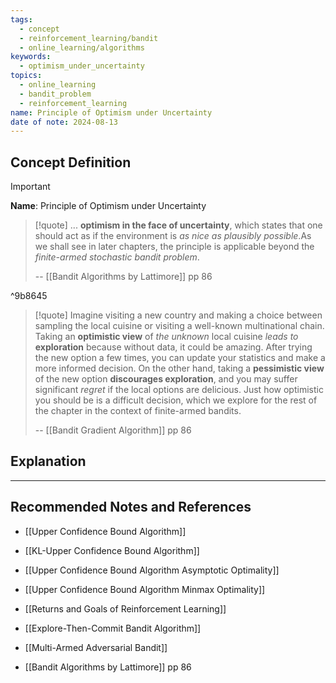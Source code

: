 ```yaml
---
tags:
  - concept
  - reinforcement_learning/bandit
  - online_learning/algorithms
keywords:
  - optimism_under_uncertainty
topics:
  - online_learning
  - bandit_problem
  - reinforcement_learning
name: Principle of Optimism under Uncertainty
date of note: 2024-08-13
---
```


## Concept Definition

>[!important]
>**Name**: Principle of Optimism under Uncertainty

>[!quote]
>... **optimism in the face of uncertainty**, which states that one should act as if the environment is *as nice as plausibly possible*.As we shall see in later chapters, the principle is applicable beyond the *finite-armed stochastic bandit problem*.
>
>-- [[Bandit Algorithms by Lattimore]] pp 86 

^9b8645

>[!quote]
>Imagine visiting a new country and making a choice between sampling the local cuisine or visiting a well-known multinational chain. Taking an **optimistic view** of *the unknown* local cuisine *leads to* **exploration** because without data, it could be amazing. After trying the new option a few times, you can update your statistics and make a more informed decision. On the other hand, taking a **pessimistic view** of the new option **discourages exploration**, and you may suffer significant *regret* if the local options are delicious. Just how optimistic you should be is a difficult decision, which we explore for the rest of the chapter in the context of finite-armed bandits.
>
>-- [[Bandit Gradient Algorithm]] pp 86




## Explanation





-----------
##  Recommended Notes and References

- [[Upper Confidence Bound Algorithm]]
- [[KL-Upper Confidence Bound Algorithm]]
- [[Upper Confidence Bound Algorithm Asymptotic Optimality]]
- [[Upper Confidence Bound Algorithm Minmax Optimality]]

- [[Returns and Goals of Reinforcement Learning]]
- [[Explore-Then-Commit Bandit Algorithm]]
- [[Multi-Armed Adversarial Bandit]]



- [[Bandit Algorithms by Lattimore]] pp 86 
